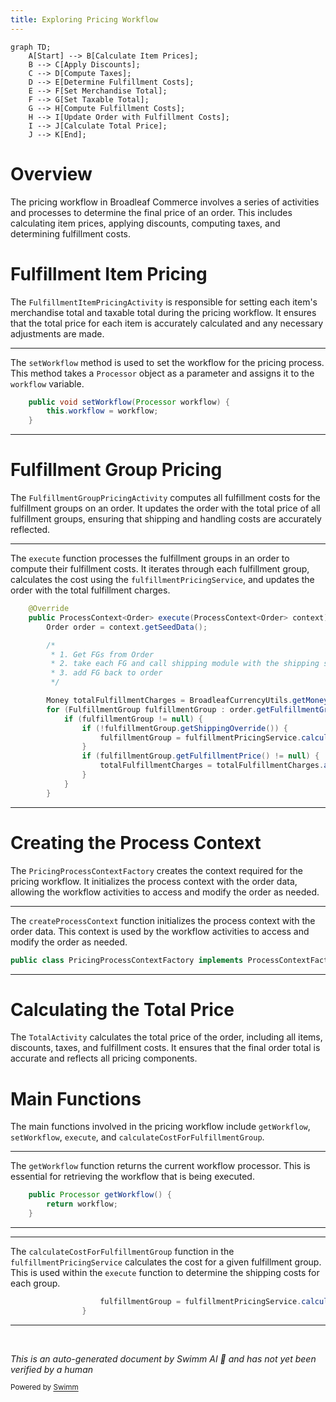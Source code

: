 ```yaml
---
title: Exploring Pricing Workflow
---
```

```mermaid
graph TD;
    A[Start] --> B[Calculate Item Prices];
    B --> C[Apply Discounts];
    C --> D[Compute Taxes];
    D --> E[Determine Fulfillment Costs];
    E --> F[Set Merchandise Total];
    F --> G[Set Taxable Total];
    G --> H[Compute Fulfillment Costs];
    H --> I[Update Order with Fulfillment Costs];
    I --> J[Calculate Total Price];
    J --> K[End];
```

# Overview

The pricing workflow in Broadleaf Commerce involves a series of activities and processes to determine the final price of an order. This includes calculating item prices, applying discounts, computing taxes, and determining fulfillment costs.

# Fulfillment Item Pricing

The `FulfillmentItemPricingActivity` is responsible for setting each item's merchandise total and taxable total during the pricing workflow. It ensures that the total price for each item is accurately calculated and any necessary adjustments are made.

<SwmSnippet path="/core/broadleaf-framework/src/main/java/org/broadleafcommerce/core/pricing/service/workflow/CompositeActivity.java" line="43">

---

The <SwmToken path="core/broadleaf-framework/src/main/java/org/broadleafcommerce/core/pricing/service/workflow/CompositeActivity.java" pos="43:5:5" line-data="    public void setWorkflow(Processor workflow) {">`setWorkflow`</SwmToken> method is used to set the workflow for the pricing process. This method takes a <SwmToken path="core/broadleaf-framework/src/main/java/org/broadleafcommerce/core/pricing/service/workflow/CompositeActivity.java" pos="43:7:7" line-data="    public void setWorkflow(Processor workflow) {">`Processor`</SwmToken> object as a parameter and assigns it to the <SwmToken path="core/broadleaf-framework/src/main/java/org/broadleafcommerce/core/pricing/service/workflow/CompositeActivity.java" pos="43:9:9" line-data="    public void setWorkflow(Processor workflow) {">`workflow`</SwmToken> variable.

```java
    public void setWorkflow(Processor workflow) {
        this.workflow = workflow;
    }
```

---

</SwmSnippet>

# Fulfillment Group Pricing

The <SwmToken path="core/broadleaf-framework/src/main/java/org/broadleafcommerce/core/pricing/service/workflow/FulfillmentGroupPricingActivity.java" pos="42:4:4" line-data="public class FulfillmentGroupPricingActivity extends BaseActivity&lt;ProcessContext&lt;Order&gt;&gt; {">`FulfillmentGroupPricingActivity`</SwmToken> computes all fulfillment costs for the fulfillment groups on an order. It updates the order with the total price of all fulfillment groups, ensuring that shipping and handling costs are accurately reflected.

<SwmSnippet path="/core/broadleaf-framework/src/main/java/org/broadleafcommerce/core/pricing/service/workflow/FulfillmentGroupPricingActivity.java" line="57">

---

The <SwmToken path="core/broadleaf-framework/src/main/java/org/broadleafcommerce/core/pricing/service/workflow/FulfillmentGroupPricingActivity.java" pos="58:8:8" line-data="    public ProcessContext&lt;Order&gt; execute(ProcessContext&lt;Order&gt; context) throws Exception {">`execute`</SwmToken> function processes the fulfillment groups in an order to compute their fulfillment costs. It iterates through each fulfillment group, calculates the cost using the <SwmToken path="core/broadleaf-framework/src/main/java/org/broadleafcommerce/core/pricing/service/workflow/FulfillmentGroupPricingActivity.java" pos="71:5:5" line-data="                    fulfillmentGroup = fulfillmentPricingService.calculateCostForFulfillmentGroup(fulfillmentGroup);">`fulfillmentPricingService`</SwmToken>, and updates the order with the total fulfillment charges.

```java
    @Override
    public ProcessContext<Order> execute(ProcessContext<Order> context) throws Exception {
        Order order = context.getSeedData();

        /*
         * 1. Get FGs from Order
         * 2. take each FG and call shipping module with the shipping svc
         * 3. add FG back to order
         */

        Money totalFulfillmentCharges = BroadleafCurrencyUtils.getMoney(BigDecimal.ZERO, order.getCurrency());
        for (FulfillmentGroup fulfillmentGroup : order.getFulfillmentGroups()) {
            if (fulfillmentGroup != null) {
                if (!fulfillmentGroup.getShippingOverride()) {
                    fulfillmentGroup = fulfillmentPricingService.calculateCostForFulfillmentGroup(fulfillmentGroup);
                }
                if (fulfillmentGroup.getFulfillmentPrice() != null) {
                    totalFulfillmentCharges = totalFulfillmentCharges.add(fulfillmentGroup.getFulfillmentPrice());
                }
            }
        }
```

---

</SwmSnippet>

# Creating the Process Context

The <SwmToken path="core/broadleaf-framework/src/main/java/org/broadleafcommerce/core/pricing/service/workflow/PricingProcessContextFactory.java" pos="26:4:4" line-data="public class PricingProcessContextFactory implements ProcessContextFactory&lt;Order, Order&gt; {">`PricingProcessContextFactory`</SwmToken> creates the context required for the pricing workflow. It initializes the process context with the order data, allowing the workflow activities to access and modify the order as needed.

<SwmSnippet path="/core/broadleaf-framework/src/main/java/org/broadleafcommerce/core/pricing/service/workflow/PricingProcessContextFactory.java" line="26">

---

The `createProcessContext` function initializes the process context with the order data. This context is used by the workflow activities to access and modify the order as needed.

```java
public class PricingProcessContextFactory implements ProcessContextFactory<Order, Order> {
```

---

</SwmSnippet>

# Calculating the Total Price

The `TotalActivity` calculates the total price of the order, including all items, discounts, taxes, and fulfillment costs. It ensures that the final order total is accurate and reflects all pricing components.

# Main Functions

The main functions involved in the pricing workflow include <SwmToken path="core/broadleaf-framework/src/main/java/org/broadleafcommerce/core/pricing/service/workflow/CompositeActivity.java" pos="39:5:5" line-data="    public Processor getWorkflow() {">`getWorkflow`</SwmToken>, <SwmToken path="core/broadleaf-framework/src/main/java/org/broadleafcommerce/core/pricing/service/workflow/CompositeActivity.java" pos="43:5:5" line-data="    public void setWorkflow(Processor workflow) {">`setWorkflow`</SwmToken>, <SwmToken path="core/broadleaf-framework/src/main/java/org/broadleafcommerce/core/pricing/service/workflow/FulfillmentGroupPricingActivity.java" pos="58:8:8" line-data="    public ProcessContext&lt;Order&gt; execute(ProcessContext&lt;Order&gt; context) throws Exception {">`execute`</SwmToken>, and <SwmToken path="core/broadleaf-framework/src/main/java/org/broadleafcommerce/core/pricing/service/workflow/FulfillmentGroupPricingActivity.java" pos="71:7:7" line-data="                    fulfillmentGroup = fulfillmentPricingService.calculateCostForFulfillmentGroup(fulfillmentGroup);">`calculateCostForFulfillmentGroup`</SwmToken>.

<SwmSnippet path="/core/broadleaf-framework/src/main/java/org/broadleafcommerce/core/pricing/service/workflow/CompositeActivity.java" line="39">

---

The <SwmToken path="core/broadleaf-framework/src/main/java/org/broadleafcommerce/core/pricing/service/workflow/CompositeActivity.java" pos="39:5:5" line-data="    public Processor getWorkflow() {">`getWorkflow`</SwmToken> function returns the current workflow processor. This is essential for retrieving the workflow that is being executed.

```java
    public Processor getWorkflow() {
        return workflow;
    }
```

---

</SwmSnippet>

<SwmSnippet path="/core/broadleaf-framework/src/main/java/org/broadleafcommerce/core/pricing/service/workflow/FulfillmentGroupPricingActivity.java" line="71">

---

The <SwmToken path="core/broadleaf-framework/src/main/java/org/broadleafcommerce/core/pricing/service/workflow/FulfillmentGroupPricingActivity.java" pos="71:7:7" line-data="                    fulfillmentGroup = fulfillmentPricingService.calculateCostForFulfillmentGroup(fulfillmentGroup);">`calculateCostForFulfillmentGroup`</SwmToken> function in the <SwmToken path="core/broadleaf-framework/src/main/java/org/broadleafcommerce/core/pricing/service/workflow/FulfillmentGroupPricingActivity.java" pos="71:5:5" line-data="                    fulfillmentGroup = fulfillmentPricingService.calculateCostForFulfillmentGroup(fulfillmentGroup);">`fulfillmentPricingService`</SwmToken> calculates the cost for a given fulfillment group. This is used within the <SwmToken path="core/broadleaf-framework/src/main/java/org/broadleafcommerce/core/pricing/service/workflow/FulfillmentGroupPricingActivity.java" pos="58:8:8" line-data="    public ProcessContext&lt;Order&gt; execute(ProcessContext&lt;Order&gt; context) throws Exception {">`execute`</SwmToken> function to determine the shipping costs for each group.

```java
                    fulfillmentGroup = fulfillmentPricingService.calculateCostForFulfillmentGroup(fulfillmentGroup);
                }
```

---

</SwmSnippet>

&nbsp;

*This is an auto-generated document by Swimm AI 🌊 and has not yet been verified by a human*

<SwmMeta version="3.0.0" repo-id="Z2l0aHViJTNBJTNBQnJvYWRsZWFmQ29tbWVyY2UtZGVtby1uZXclM0ElM0FTd2ltbS1EZW1v" repo-name="BroadleafCommerce-demo-new" doc-type="overview"><sup>Powered by [Swimm](/)</sup></SwmMeta>
